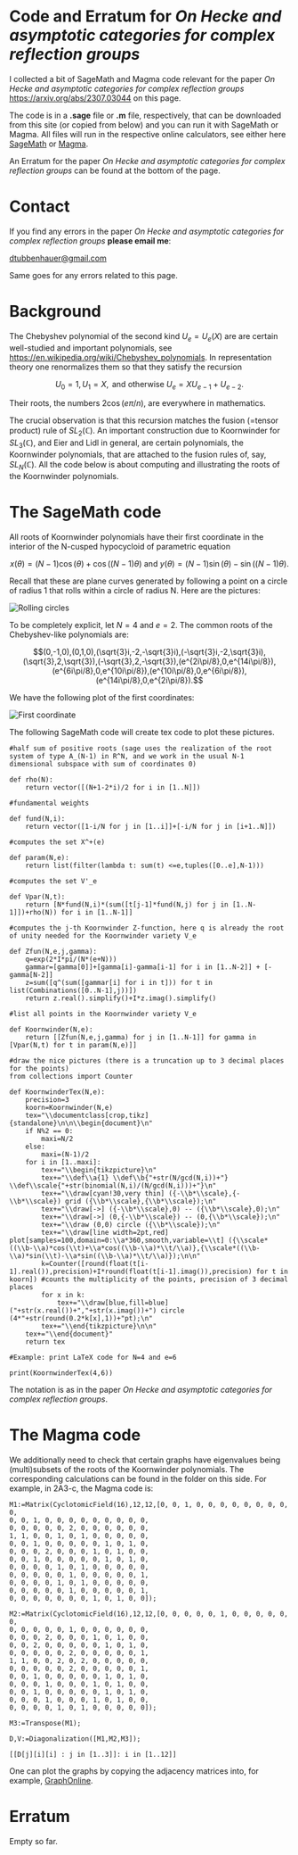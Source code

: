 # Code and Erratum for *On Hecke and asymptotic categories for complex reflection groups*

I collected a bit of SageMath and Magma code relevant for the paper *On Hecke and asymptotic categories for complex reflection groups*
<a href="https://arxiv.org/abs/2307.03044">https://arxiv.org/abs/2307.03044</a> on this page.

The code is in a **.sage** file or **.m** file, respectively, that can be downloaded from this site (or copied from below) and you can run it with SageMath or Magma.
All files will run in the respective online calculators, see either here <a href="https://sagecell.sagemath.org/">SageMath</a> or 
<a href="http://magma.maths.usyd.edu.au/calc/">Magma</a>.

An Erratum for the paper *On Hecke and asymptotic categories for complex reflection groups* can be found at the bottom of the page.

# Contact

If you find any errors in the paper *On Hecke and asymptotic categories for complex reflection groups* **please email me**:

[dtubbenhauer@gmail.com](mailto:dtubbenhauer@gmail.com?subject=[GitHub]%web-reps)

Same goes for any errors related to this page.


# Background

The Chebyshev polynomial of the second kind $U_e=U_e(X)$ are are certain well-studied and important polynomials, see <a href="https://en.wikipedia.org/wiki/Chebyshev_polynomials">https://en.wikipedia.org/wiki/Chebyshev_polynomials</a>. 
In representation theory one renormalizes them so that they satisfy the recursion

$$U_0=1,U_1=X,\text{ and otherwise }U_{e}=XU_{e-1}+U_{e-2}.$$

Their roots, the numbers $2\cos(e\pi/n)$, are everywhere in mathematics.

The crucial observation is that this recursion matches the fusion (=tensor product) rule of $SL_2(\mathbb{C})$.
An important construction due to Koornwinder for $SL_3(\mathbb{C})$, and Eier and Lidl in general, are certain polynomials, 
the Koornwinder polynomials, that are attached to the fusion rules of, say, $SL_N(\mathbb{C})$. All the code below is about computing and illustrating the 
roots of the Koornwinder polynomials.

# The SageMath code

All roots of Koornwinder polynomials have their first coordinate in the interior of the N-cusped hypocycloid of parametric equation

$$x(\theta)=(N-1)\cos(\theta)+\cos\big((N-1)\theta\big)\text{ and }y(\theta)=(N-1)\sin(\theta)-\sin\big((N-1)\theta\big).$$

Recall that these are plane curves generated by following a point on a circle of radius 1 that rolls within a circle of radius N. Here are the pictures:

![Rolling circles](https://github.com/dtubbenhauer/nhedral/blob/main/nhedral1.png)

To be completely explicit, let $N=4$ and $e=2$. The common roots of the Chebyshev-like polynomials are:

$$(0,-1,0),(0,1,0),(\sqrt{3}i,-2,-\sqrt{3}i),(-\sqrt{3}i,-2,\sqrt{3}i),(\sqrt{3},2,\sqrt{3}),(-\sqrt{3},2,-\sqrt{3}),(e^{2i\pi/8},0,e^{14i\pi/8}),(e^{6i\pi/8},0,e^{10i\pi/8}),(e^{10i\pi/8},0,e^{6i\pi/8}),(e^{14i\pi/8},0,e^{2i\pi/8}).$$

We have the following plot of the first coordinates:

![First coordinate](https://github.com/dtubbenhauer/nhedral/blob/main/nhedral2.png)

The following SageMath code will create tex code to plot these pictures.

```
#half sum of positive roots (sage uses the realization of the root system of type A_(N-1) in R^N, and we work in the usual N-1 dimensional subspace with sum of coordinates 0) 

def rho(N):
    return vector([(N+1-2*i)/2 for i in [1..N]])

#fundamental weights 

def fund(N,i):
    return vector([1-i/N for j in [1..i]]+[-i/N for j in [i+1..N]])

#computes the set X^+(e)

def param(N,e):
    return list(filter(lambda t: sum(t) <=e,tuples([0..e],N-1)))

#computes the set V'_e

def Vpar(N,t):
    return [N*fund(N,i)*(sum([t[j-1]*fund(N,j) for j in [1..N-1]])+rho(N)) for i in [1..N-1]]

#computes the j-th Koornwinder Z-function, here q is already the root of unity needed for the Koornwinder variety V_e

def Zfun(N,e,j,gamma):
    q=exp(2*I*pi/(N*(e+N)))
    gammar=[gamma[0]]+[gamma[i]-gamma[i-1] for i in [1..N-2]] + [-gamma[N-2]]
    z=sum([q^(sum([gammar[i] for i in t])) for t in list(Combinations([0..N-1],j))])
    return z.real().simplify()+I*z.imag().simplify()

#list all points in the Koornwinder variety V_e

def Koornwinder(N,e):
    return [[Zfun(N,e,j,gamma) for j in [1..N-1]] for gamma in [Vpar(N,t) for t in param(N,e)]]

#draw the nice pictures (there is a truncation up to 3 decimal places for the points)
from collections import Counter

def KoornwinderTex(N,e):
    precision=3
    koorn=Koornwinder(N,e)
    tex="\\documentclass[crop,tikz]{standalone}\n\n\\begin{document}\n"
    if N%2 == 0:
        maxi=N/2
    else:
        maxi=(N-1)/2
    for i in [1..maxi]:
        tex+="\\begin{tikzpicture}\n"
        tex+="\\def\\a{1} \\def\\b{"+str(N/gcd(N,i))+"} \\def\\scale{"+str(binomial(N,i)/(N/gcd(N,i)))+"}\n"
        tex+="\\draw[cyan!30,very thin] ({-\\b*\\scale},{-\\b*\\scale}) grid ({\\b*\\scale},{\\b*\\scale});\n"
        tex+="\\draw[->] ({-\\b*\\scale},0) -- ({\\b*\\scale},0);\n"
        tex+="\\draw[->] (0,{-\\b*\\scale}) -- (0,{\\b*\\scale});\n"
        tex+="\\draw (0,0) circle ({\\b*\\scale});\n"
        tex+="\\draw[line width=2pt,red] plot[samples=100,domain=0:\\a*360,smooth,variable=\\t] ({\\scale*((\\b-\\a)*cos(\\t)+\\a*cos((\\b-\\a)*\\t/\\a)},{\\scale*((\\b-\\a)*sin(\\t)-\\a*sin((\\b-\\a)*\\t/\\a)});\n\n"
        k=Counter([round(float(t[i-1].real()),precision)+I*round(float(t[i-1].imag()),precision) for t in koorn]) #counts the multiplicity of the points, precision of 3 decimal places
        for x in k:
            tex+="\\draw[blue,fill=blue] ("+str(x.real())+","+str(x.imag())+") circle (4*"+str(round(0.2*k[x],1))+"pt);\n"
        tex+="\\end{tikzpicture}\n\n"
    tex+="\\end{document}"
    return tex

#Example: print LaTeX code for N=4 and e=6

print(KoornwinderTex(4,6))
```

The notation is as in the paper *On Hecke and asymptotic categories for complex reflection groups*.

# The Magma code

We additionally need to check that certain graphs have eigenvalues being (multi)subsets of the roots of the Koornwinder polynomials. The 
corresponding calculations can be found in the folder on this side. For example, in 2A3-c, the Magma code is:

```
M1:=Matrix(CyclotomicField(16),12,12,[0, 0, 1, 0, 0, 0, 0, 0, 0, 0, 0, 0, 
0, 0, 1, 0, 0, 0, 0, 0, 0, 0, 0, 0, 
0, 0, 0, 0, 0, 2, 0, 0, 0, 0, 0, 0, 
1, 1, 0, 0, 1, 0, 1, 0, 0, 0, 0, 0, 
0, 0, 1, 0, 0, 0, 0, 0, 1, 0, 1, 0, 
0, 0, 0, 2, 0, 0, 0, 1, 0, 1, 0, 0, 
0, 0, 1, 0, 0, 0, 0, 0, 1, 0, 1, 0, 
0, 0, 0, 0, 1, 0, 1, 0, 0, 0, 0, 0, 
0, 0, 0, 0, 0, 1, 0, 0, 0, 0, 0, 1, 
0, 0, 0, 0, 1, 0, 1, 0, 0, 0, 0, 0, 
0, 0, 0, 0, 0, 1, 0, 0, 0, 0, 0, 1, 
0, 0, 0, 0, 0, 0, 0, 1, 0, 1, 0, 0]);

M2:=Matrix(CyclotomicField(16),12,12,[0, 0, 0, 0, 0, 1, 0, 0, 0, 0, 0, 0, 
0, 0, 0, 0, 0, 1, 0, 0, 0, 0, 0, 0, 
0, 0, 0, 2, 0, 0, 0, 1, 0, 1, 0, 0, 
0, 0, 2, 0, 0, 0, 0, 0, 1, 0, 1, 0, 
0, 0, 0, 0, 0, 2, 0, 0, 0, 0, 0, 1, 
1, 1, 0, 0, 2, 0, 2, 0, 0, 0, 0, 0, 
0, 0, 0, 0, 0, 2, 0, 0, 0, 0, 0, 1, 
0, 0, 1, 0, 0, 0, 0, 0, 1, 0, 1, 0, 
0, 0, 0, 1, 0, 0, 0, 1, 0, 1, 0, 0, 
0, 0, 1, 0, 0, 0, 0, 0, 1, 0, 1, 0, 
0, 0, 0, 1, 0, 0, 0, 1, 0, 1, 0, 0, 
0, 0, 0, 0, 1, 0, 1, 0, 0, 0, 0, 0]);

M3:=Transpose(M1);

D,V:=Diagonalization([M1,M2,M3]);

[[D[j][i][i] : j in [1..3]]: i in [1..12]]
```
One can plot the graphs by copying the adjacency matrices into, for example, <a href="https://graphonline.ru/en/">GraphOnline</a>. 

# Erratum

Empty so far.
